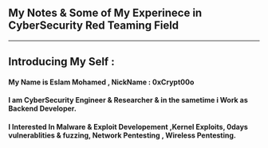 
## My Notes & Some of My Experinece in CyberSecurity Red Teaming Field
----------------------------

## Introducing My Self :

 #### My Name is Eslam Mohamed , NickName : 0xCrypt00o
 #### I am CyberSecurity Engineer & Researcher & in the sametime i Work as Backend Developer.
 #### I Interested In Malware & Exploit Developement ,Kernel Exploits, 0days vulnerablities & fuzzing, Network Pentesting , Wireless Pentesting.

<br>




